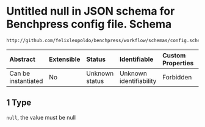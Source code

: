 # Untitled null in JSON schema for Benchpress config file. Schema

```txt
http://github.com/felixleopoldo/benchpress/workflow/schemas/config.schema.json#/definitions/benchmarks/properties/xlim/anyOf/1
```



| Abstract            | Extensible | Status         | Identifiable            | Custom Properties | Additional Properties | Access Restrictions | Defined In                                                       |
| :------------------ | :--------- | :------------- | :---------------------- | :---------------- | :-------------------- | :------------------ | :--------------------------------------------------------------- |
| Can be instantiated | No         | Unknown status | Unknown identifiability | Forbidden         | Allowed               | none                | [config.schema.json*](config.schema.json "open original schema") |

## 1 Type

`null`, the value must be null
